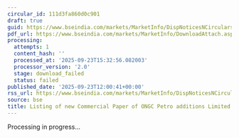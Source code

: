 ```yaml
---
circular_id: 111d3fa860d0c901
draft: true
guid: https://www.bseindia.com/markets/MarketInfo/DispNoticesNCirculars.aspx?Noticeid={F549AE56-7345-4747-AE93-78985C27F97E}&noticeno=20250923-42&dt=09/23/2025&icount=42&totcount=78&flag=0
pdf_url: https://www.bseindia.com/markets/MarketInfo/DownloadAttach.aspx?id=20250923-42&attachedId=
processing:
  attempts: 1
  content_hash: ''
  processed_at: '2025-09-23T15:32:56.082003'
  processor_version: '2.0'
  stage: download_failed
  status: failed
published_date: '2025-09-23T12:00:41+00:00'
rss_url: https://www.bseindia.com/markets/MarketInfo/DispNoticesNCirculars.aspx?Noticeid={F549AE56-7345-4747-AE93-78985C27F97E}&noticeno=20250923-42&dt=09/23/2025&icount=42&totcount=78&flag=0
source: bse
title: Listing of new Commercial Paper of ONGC Petro additions Limited
---
```


Processing in progress...